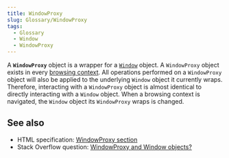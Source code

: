 ```yaml
---
title: WindowProxy
slug: Glossary/WindowProxy
tags:
  - Glossary
  - Window
  - WindowProxy
---
```


A **`WindowProxy`** object is a wrapper for a [`Window`](/en-US/docs/Web/API/Window) object. A `WindowProxy` object exists in every [browsing context](/en-US/docs/Glossary/Browsing_context). All operations performed on a `WindowProxy` object will also be applied to the underlying `Window` object it currently wraps. Therefore, interacting with a `WindowProxy` object is almost identical to directly interacting with a `Window` object. When a browsing context is navigated, the `Window` object its `WindowProxy` wraps is changed.

## See also

- HTML specification: [WindowProxy section](https://html.spec.whatwg.org/multipage/window-object.html#the-windowproxy-exotic-object)
- Stack Overflow question: [WindowProxy and Window objects?](https://stackoverflow.com/questions/16092835/windowproxy-and-window-objects)
